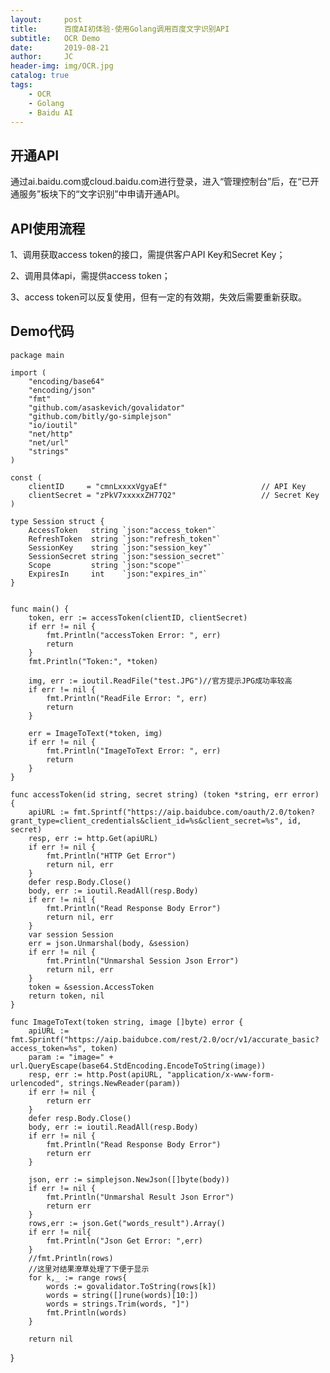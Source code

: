 ```yaml
---
layout:     post
title:      百度AI初体验-使用Golang调用百度文字识别API
subtitle:   OCR Demo
date:       2019-08-21
author:     JC
header-img: img/OCR.jpg
catalog: true
tags:
    - OCR
    - Golang
    - Baidu AI
---
```


## 开通API

通过ai.baidu.com或cloud.baidu.com进行登录，进入“管理控制台”后，在“已开通服务”板块下的“文字识别”中申请开通API。

## API使用流程

1、调用获取access token的接口，需提供客户API Key和Secret Key；

2、调用具体api，需提供access token；

3、access token可以反复使用，但有一定的有效期，失效后需要重新获取。

## Demo代码

	package main

	import (
		"encoding/base64"
		"encoding/json"
		"fmt"
		"github.com/asaskevich/govalidator"
		"github.com/bitly/go-simplejson"
		"io/ioutil"
		"net/http"
		"net/url"
		"strings"
	)

	const (
		clientID     = "cmnLxxxxVgyaEf"           			// API Key
		clientSecret = "zPkV7xxxxxZH77Q2"  					// Secret Key
	)

	type Session struct {
		AccessToken   string `json:"access_token"`
		RefreshToken  string `json:"refresh_token"`
		SessionKey    string `json:"session_key"`
		SessionSecret string `json:"session_secret"`
		Scope         string `json:"scope"`
		ExpiresIn     int    `json:"expires_in"`
	}


	func main() {
		token, err := accessToken(clientID, clientSecret)
		if err != nil {
			fmt.Println("accessToken Error: ", err)
			return
		}
		fmt.Println("Token:", *token)

		img, err := ioutil.ReadFile("test.JPG")//官方提示JPG成功率较高
		if err != nil {
			fmt.Println("ReadFile Error: ", err)
			return
		}

		err = ImageToText(*token, img)
		if err != nil {
			fmt.Println("ImageToText Error: ", err)
			return
		}
	}

	func accessToken(id string, secret string) (token *string, err error) {
		apiURL := fmt.Sprintf("https://aip.baidubce.com/oauth/2.0/token?grant_type=client_credentials&client_id=%s&client_secret=%s", id, secret)
		resp, err := http.Get(apiURL)
		if err != nil {
			fmt.Println("HTTP Get Error")
			return nil, err
		}
		defer resp.Body.Close()
		body, err := ioutil.ReadAll(resp.Body)
		if err != nil {
			fmt.Println("Read Response Body Error")
			return nil, err
		}
		var session Session
		err = json.Unmarshal(body, &session)
		if err != nil {
			fmt.Println("Unmarshal Session Json Error")
			return nil, err
		}
		token = &session.AccessToken
		return token, nil
	}	
		
	func ImageToText(token string, image []byte) error {
		apiURL := fmt.Sprintf("https://aip.baidubce.com/rest/2.0/ocr/v1/accurate_basic?access_token=%s", token)
		param := "image=" + url.QueryEscape(base64.StdEncoding.EncodeToString(image))
		resp, err := http.Post(apiURL, "application/x-www-form-urlencoded", strings.NewReader(param))
		if err != nil {
			return err
		}
		defer resp.Body.Close()
		body, err := ioutil.ReadAll(resp.Body)
		if err != nil {
			fmt.Println("Read Response Body Error")
			return err
		}
		
		json, err := simplejson.NewJson([]byte(body))
		if err != nil {
			fmt.Println("Unmarshal Result Json Error")
			return err
		}
		rows,err := json.Get("words_result").Array()
		if err != nil{
			fmt.Println("Json Get Error: ",err)
		}
		//fmt.Println(rows)
		//这里对结果潦草处理了下便于显示
		for k,_ := range rows{
			words := govalidator.ToString(rows[k])
			words = string([]rune(words)[10:])
			words = strings.Trim(words, "]")
			fmt.Println(words)
		}
		
		return nil
}






